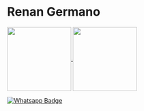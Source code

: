 # Renan Germano
<div>
  <a href="https://github.com/renangfs">
    <img align="center" height="150px" src="https://github-readme-stats.vercel.app/api?username=renangfs&show_icons=true&theme=merko" />
  </a> 
  <a href="https://github.com/renangfs">
    <img align="center" height="150px" src="https://github-readme-stats.vercel.app/api/top-langs/?username=renangfs&layout=compact&theme=merko" />
  </a>
</div>

[![Whatsapp Badge](https://img.shields.io/badge/WhatsApp-25D366?style=for-the-badge&logo=whatsapp&logoColor=white)](https://api.whatsapp.com/send?phone=5521968474254)

